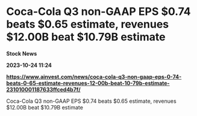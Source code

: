 # Coca-Cola Q3 non-GAAP EPS $0.74 beats $0.65 estimate, revenues $12.00B beat $10.79B estimate
**Stock News**

**2023-10-24 11:24**

**https://www.ainvest.com/news/coca-cola-q3-non-gaap-eps-0-74-beats-0-65-estimate-revenues-12-00b-beat-10-79b-estimate-231010001187633ffced4b7f/**

Coca-Cola Q3 non-GAAP EPS $0.74 beats $0.65 estimate, revenues $12.00B beat $10.79B estimate